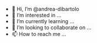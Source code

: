 - 👋 Hi, I’m @andrea-dibartolo
- 👀 I’m interested in ...
- 🌱 I’m currently learning ...
- 💞️ I’m looking to collaborate on ...
- 📫 How to reach me ...

<!---
andrea-dibartolo/andrea-dibartolo is a ✨ special ✨ repository because its `README.md` (this file) appears on your GitHub profile.
You can click the Preview link to take a look at your changes.
--->
